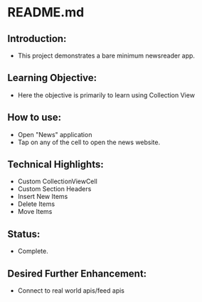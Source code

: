 # README.md

## Introduction:

* This project demonstrates a bare minimum newsreader app.

## Learning Objective:

* Here the objective is primarily to learn using Collection View

## How to use:

* Open "News" application
* Tap on any of the cell to open the news website.

## Technical Highlights:

* Custom CollectionViewCell
* Custom Section Headers
* Insert New Items
* Delete Items
* Move Items

## Status:

* Complete.

## Desired Further Enhancement:

* Connect to real world apis/feed apis